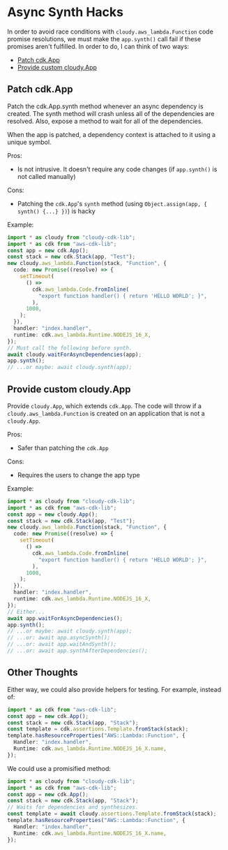 # Async Synth Hacks

In order to avoid race conditions with `cloudy.aws_lambda.Function` code promise resolutions, we must make the `app.synth()` call fail if these promises aren't fulfilled. In order to do, I can think of two ways:

- [Patch cdk.App](#patch-cdkapp)
- [Provide custom cloudy.App](#provide-custom-cloudyapp)

## Patch cdk.App

Patch the cdk.App.synth method whenever an async dependency is created. The synth method will crash unless all of the dependencies are resolved. Also, expose a method to wait for all of the dependencies.

When the app is patched, a dependency context is attached to it using a unique symbol.

Pros:

- Is not intrusive. It doesn't require any code changes (if `app.synth()` is not called manually)

Cons:

- Patching the `cdk.App`'s `synth` method (using `Object.assign(app, { synth() {...} })`) is hacky

Example:

```ts
import * as cloudy from "cloudy-cdk-lib";
import * as cdk from "aws-cdk-lib";
const app = new cdk.App();
const stack = new cdk.Stack(app, "Test");
new cloudy.aws_lambda.Function(stack, "Function", {
  code: new Promise((resolve) => {
    setTimeout(
      () =>
        cdk.aws_lambda.Code.fromInline(
          "export function handler() { return 'HELLO WORLD'; }",
        ),
      1000,
    );
  }),
  handler: "index.handler",
  runtime: cdk.aws_lambda.Runtime.NODEJS_16_X,
});
// Must call the following before synth.
await cloudy.waitForAsyncDependencies(app);
app.synth();
// ...or maybe: await cloudy.synth(app);
```

## Provide custom cloudy.App

Provide `cloudy.App`, which extends `cdk.App`. The code will throw if a `cloudy.aws_lambda.Function` is created on an application that is not a `cloudy.App`.

Pros:

- Safer than patching the `cdk.App`

Cons:

- Requires the users to change the app type

Example:

```ts
import * as cloudy from "cloudy-cdk-lib";
import * as cdk from "aws-cdk-lib";
const app = new cloudy.App();
const stack = new cdk.Stack(app, "Test");
new cloudy.aws_lambda.Function(stack, "Function", {
  code: new Promise((resolve) => {
    setTimeout(
      () =>
        cdk.aws_lambda.Code.fromInline(
          "export function handler() { return 'HELLO WORLD'; }",
        ),
      1000,
    );
  }),
  handler: "index.handler",
  runtime: cdk.aws_lambda.Runtime.NODEJS_16_X,
});
// Either...
await app.waitForAsyncDependencies();
app.synth();
// ...or maybe: await cloudy.synth(app);
// ...or: await app.asyncSynth();
// ...or: await app.waitAndSynth();
// ...or: await app.synthAfterDependencies();
```

## Other Thoughts

Either way, we could also provide helpers for testing. For example, instead of:

```ts
import * as cdk from "aws-cdk-lib";
const app = new cdk.App();
const stack = new cdk.Stack(app, "Stack");
const template = cdk.assertions.Template.fromStack(stack);
template.hasResourceProperties("AWS::Lambda::Function", {
  Handler: "index.handler",
  Runtime: cdk.aws_lambda.Runtime.NODEJS_16_X.name,
});
```

We could use a promisified method:

```ts
import * as cloudy from "cloudy-cdk-lib";
import * as cdk from "aws-cdk-lib";
const app = new cdk.App();
const stack = new cdk.Stack(app, "Stack");
// Waits for dependencies and synthesizes.
const template = await cloudy.assertions.Template.fromStack(stack);
template.hasResourceProperties("AWS::Lambda::Function", {
  Handler: "index.handler",
  Runtime: cdk.aws_lambda.Runtime.NODEJS_16_X.name,
});
```
